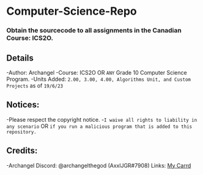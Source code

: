# Computer-Science-Repo
### Obtain the sourcecode to **all** assignments in the Canadian Course: ICS2O.

## Details
-Author: Archangel
-Course: ICS2O OR ``ANY`` Grade 10 Computer Science Program.
-Units Added: ``2.00, 3.00, 4.00, Algorithms Unit, and Custom Projects`` as of ``19/6/23``

## Notices:
-Please respect the copyright notice.
-``I waive all rights to liability in any scenario`` OR ``if you run a malicious program that is added to this repository.``

## Credits:
-Archangel
Discord: @archangelthegod (AxxlJGR#7908)
Links: [My Carrd](https://archangelthegod.carrd.co)
